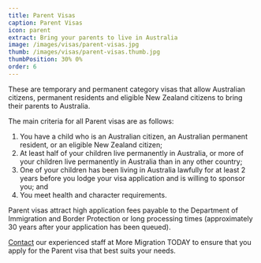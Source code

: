 ```yaml
---
title: Parent Visas
caption: Parent Visas
icon: parent
extract: Bring your parents to live in Australia
image: /images/visas/parent-visas.jpg
thumb: /images/visas/parent-visas.thumb.jpg
thumbPosition: 30% 0%
order: 6
---
```

These are temporary and permanent category visas that allow Australian citizens, permanent residents and eligible New Zealand citizens to bring their parents to Australia.

The main criteria for all Parent visas are as follows:

1.	You have a child who is an Australian citizen, an Australian permanent resident, or an eligible New Zealand citizen;
2.	At least half of your children live permanently in Australia, or more of your children live permanently in Australia than in any other country;
3.	One of your children has been living in Australia lawfully for at least 2 years before you lodge your visa application and is willing to sponsor you; and
4.	You meet health and character requirements.

Parent visas attract high application fees payable to the Department of Immigration and Border Protection or long processing times (approximately 30 years after your application has been queued).

[Contact](/contact) our experienced staff at More Migration TODAY to ensure that you apply for the Parent visa that best suits your needs.


